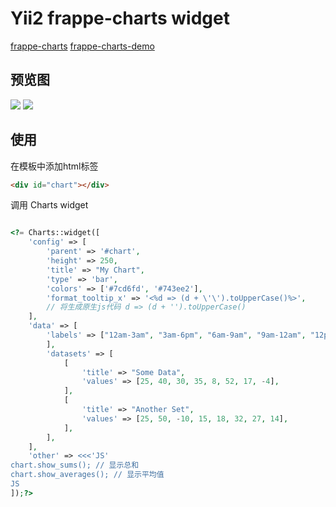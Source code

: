 # Yii2 frappe-charts widget
[frappe-charts](https://github.com/frappe/charts) [frappe-charts-demo](https://frappe.github.io/charts/)
## 预览图
![](https://raw.githubusercontent.com/wiki/Hzhihua/yii2-frappe-charts/charts-2.png)
![](https://raw.githubusercontent.com/wiki/Hzhihua/yii2-frappe-charts/charts-1.png)

## 使用
在模板中添加html标签
```html
<div id="chart"></div>
```
调用 Charts widget
```php

<?= Charts::widget([
    'config' => [
        'parent' => '#chart',
        'height' => 250,
        'title' => "My Chart",
        'type' => 'bar',
        'colors' => ['#7cd6fd', '#743ee2'],
        'format_tooltip_x' => '<%d => (d + \'\').toUpperCase()%>', 
        // 将生成原生js代码 d => (d + '').toUpperCase()
    ],
    'data' => [
        'labels' => ["12am-3am", "3am-6pm", "6am-9am", "9am-12am", "12pm-3pm", "3pm-6pm", "6pm-9pm", "9am-12am"
        ],
        'datasets' => [
            [
                'title' => "Some Data",
                'values' => [25, 40, 30, 35, 8, 52, 17, -4],
            ],
            [
                'title' => "Another Set",
                'values' => [25, 50, -10, 15, 18, 32, 27, 14],
            ],
        ],
    ],
    'other' => <<<'JS'
chart.show_sums(); // 显示总和
chart.show_averages(); // 显示平均值
JS
]);?>
```